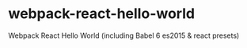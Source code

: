 # webpack-react-hello-world
Webpack React Hello World (including Babel 6 es2015 &amp; react presets)
